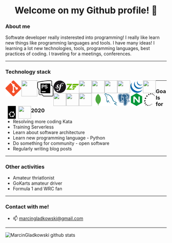 # <center>Welcome on my Github profile! 👋</center>

### About me
Softwate developer really insterested into programming! I really like learn new things like programming languages and tools. I have many ideas!
I learning a lot new technologies, tools, programming languages, best practices of coding. I traveling for a meetings, conferences. 


---
### Technology stack
<p>

<img align="left" width="50" height="50"  src="https://github.com/devicons/devicon/blob/master/icons/git/git-plain.svg">  
<img align="left" width="50" height="50"  src="https://github.com/konpa/devicon/blob/master/icons/php/php-plain.svg">  
<img align="left" width="50" height="50"  src="https://github.com/devicons/devicon/blob/master/icons/phpstorm/phpstorm-plain.svg"> 
<img align="left" width="40" height="40"  src="https://github.com/devicons/devicon/blob/master/icons/symfony/symfony-original.svg">  
<img align="left" width="40" height="40"  src="https://github.com/devicons/devicon/blob/master/icons/zend/zend-plain.svg">  
<img align="left" width="40" height="40"  src="https://github.com/konpa/devicon/blob/master/icons/doctrine/doctrine-plain.svg">  
<img align="left" width="40" height="40"  src="https://github.com/konpa/devicon/blob/master/icons/nodejs/nodejs-plain.svg">  
<img align="left" width="40" height="40"  src="https://github.com/konpa/devicon/blob/master/icons/javascript/javascript-plain.svg">  
<img align="left" width="40" height="40"  src="https://github.com/konpa/devicon/blob/master/icons/angularjs/angularjs-plain.svg"> 
<img align="left" width="40" height="40"  src="https://github.com/devicons/devicon/blob/master/icons/jquery/jquery-plain.svg">  
<img align="left" width="40" height="40"  src="https://github.com/konpa/devicon/blob/master/icons/bootstrap/bootstrap-plain.svg">  
<img align="left" width="40" height="40"  src="https://github.com/konpa/devicon/blob/master/icons/css3/css3-plain.svg">  
<img align="left" width="40" height="40"  src="https://github.com/konpa/devicon/blob/master/icons/html5/html5-plain.svg">  
<img align="left" width="40" height="40"  src="https://github.com/konpa/devicon/blob/master/icons/docker/docker-plain.svg">  
<img align="left" width="40" height="40"  src="https://github.com/devicons/devicon/blob/master/icons/mongodb/mongodb-plain.svg">  
<img align="left" width="40" height="40"  src="https://github.com/devicons/devicon/blob/master/icons/mysql/mysql-plain.svg">  
<img align="left" width="40" height="40"  src="https://github.com/devicons/devicon/blob/master/icons/postgresql/postgresql-plain.svg">  
<img align="left" width="40" height="40"  src="https://github.com/devicons/devicon/blob/master/icons/nginx/nginx-original.svg"> 
<img align="left" width="40" height="40"  src="https://github.com/devicons/devicon/blob/master/icons/ssh/ssh-original.svg"> 
<img align="left" width="40" height="40"  src="https://github.com/devicons/devicon/blob/master/icons/ubuntu/ubuntu-plain.svg"> 
<img align="left" width="40" height="40"  src="https://github.com/konpa/devicon/blob/master/icons/linux/linux-plain.svg">  
</p>


---
### Goals for 2020
* Resolving more coding Kata
* Training Serverless
* Learn about software architecture
* Learn new programming language - Python
* Do something for community - open software
* Regularly writing blog posts  


---
### Other activities
* Amateur thriatlonist
* GoKarts amateur driver
* Formula 1 and WRC fan

---  
### Contact with me!
* :mailbox: marcingladkowski@gmail.com

---
![MarcinGladkowski github stats](https://github-readme-stats.vercel.app/api?username=MarcinGladkowski&show_icons=true&hide_border=true)

